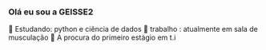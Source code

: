 ### Olá eu sou a GEISSE2
📕  Estudando: python e ciência de dados
💼 trabalho : atualmente em sala de musculação
💼  A procura do primeiro estágio em t.i
